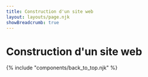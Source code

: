 ```yaml
---
title: Construction d'un site web
layout: layouts/page.njk
showBreadcrumb: true
---
```


# Construction d'un site web



 
{% include "components/back_to_top.njk" %}
